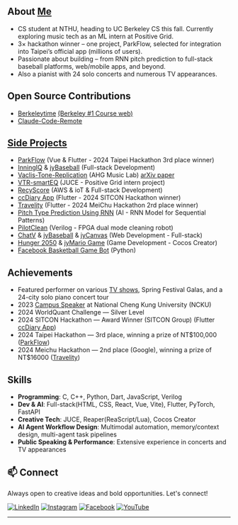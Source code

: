 ## About [Me](https://vaclis.net)
- CS student at NTHU, heading to UC Berkeley CS this fall. Currently exploring music tech as an ML intern at Positive Grid.
- 3× hackathon winner – one project, ParkFlow, selected for integration into Taipei’s official app (millions of users).
- Passionate about building – from RNN pitch prediction to full-stack baseball platforms, web/mobile apps, and beyond.
- Also a pianist with 24 solo concerts and numerous TV appearances.

## Open Source Contributions
- [Berkeleytime](https://github.com/asuc-octo/berkeleytime) [(Berkeley #1 Course web)](https://beta.berkeleytime.com/)
- [Claude-Code-Remote](https://github.com/JessyTsui/Claude-Code-Remote)

## [Side Projects](https://www.youtube.com/playlist?list=PL0RJ6nWgJqURxHgh0X4TJNPzUIP_jFO3y)

- [ParkFlow](https://github.com/vaclisinc/vaclis-TownPass-Services) (Vue & Flutter - 2024 Taipei Hackathon 3rd place winner)
- [InningIQ](https://github.com/vaclisinc/InningIQ) & [jyBaseball](http://github.com/vaclisinc/jyBaseball) (Full-stack Development)
- [Vaclis-Tone-Replication](https://github.com/vaclisinc/Vaclis_Tone_Replication/) (AHG Music Lab) [arXiv paper](https://arxiv.org/abs/2509.24404)
- [VTR-smartEQ](https://github.com/vaclisinc/VTR-smartEQ) (JUCE - Positive Grid intern project)
- [RecyScore](https://github.com/vaclisinc/RecyScore) (AWS & ioT & Full-stack Development)
- [ccDiary App](https://github.com/SimonLiu423/cc_diary) (Flutter - 2024 SITCON Hackathon winner)
- [Travelity](https://github.com/vaclisinc/Travelity) (Flutter - 2024 MeiChu Hackathon 2rd place winner)
- [Pitch Type Prediction Using RNN](https://github.com/vaclisinc/Pitch-Type-Prediction-Using-RNN) (AI - RNN Model for Sequential Patterns)
- [PilotClean](https://github.com/vaclisinc/PilotClean) (Verilog - FPGA dual mode cleaning robot)
- [ChatV](https://github.com/vaclisinc/chatV) & [jyBaseball](https://github.com/vaclisinc/jyBaseball) & [jyCanvas](https://github.com/vaclisinc/jyCanvas) (Web Development - Full-stack)
- [Hunger 2050](https://youtu.be/U4FfGox1Rc4) & [jyMario Game](https://github.com/vaclisinc/jyMario) (Game Development - Cocos Creator)
- [Facebook Basketball Game Bot](https://github.com/vaclisinc/jyBasketballKiller) (Python)

## Achievements
- Featured performer on various [TV shows](https://www.youtube.com/playlist?list=PL3ZuB3PPtzx5pUTIN3RdnaHvlZkh_g5VE), Spring Festival Galas, and a 24-city solo piano concert tour
- 2023 [Campus Speaker](https://github.com/vaclisinc/2023_NCKU_Campus_Speech_SongZeYu) at National Cheng Kung University (NCKU)
- 2024 WorldQuant Challenge — Silver Level
- 2024 SITCON Hackathon — Award Winner (SITCON Group) (Flutter [ccDiary App](https://github.com/SimonLiu423/cc_diary))
- 2024 Taipei Hackathon — 3rd place, winning a prize of NT$100,000 ([ParkFlow](https://github.com/vaclisinc/vaclis-TownPass-Services))
- 2024 Meichu Hackathon — 2nd place (Google), winning a prize of NT$16000 ([Travelity](https://github.com/vaclisinc/travelity))

## Skills
- **Programming**: C, C++, Python, Dart, JavaScript, Verilog
-	**Dev & AI**: Full-stack(HTML, CSS, React, Vue, Vite), Flutter, PyTorch, FastAPI
- **Creative Tech**: JUCE, Reaper(ReaScript/Lua), Cocos Creator
- **AI Agent Workflow Design**: Multimodal automation, memory/context design, multi-agent task pipelines
- **Public Speaking & Performance**: Extensive experience in concerts and TV appearances

## 📫 Connect

Always open to creative ideas and bold opportunities. Let's connect!

[![LinkedIn](https://img.shields.io/badge/-LinkedIn-0077B5?style=flat-square&logo=LinkedIn&logoColor=white)](https://www.linkedin.com/in/vaclis/)
[![Instagram](https://img.shields.io/badge/-Instagram-E4405F?style=flat-square&logo=Instagram&logoColor=white)](https://www.instagram.com/jy.1204_/)
[![Facebook](https://img.shields.io/badge/-Facebook-1877F2?style=flat-square&logo=Facebook&logoColor=white)](https://www.facebook.com/profile.php?id=100048293139181)
[![YouTube](https://img.shields.io/badge/-YouTube-FF0000?style=flat-square&logo=YouTube&logoColor=white)](https://www.youtube.com/@vaclis)

---

<!-- <div align="center">
  <img src="https://github-readme-stats.vercel.app/api?username=vaclisinc&hide_title=false&hide_rank=false&show_icons=true&include_all_commits=true&count_private=true&disable_animations=false&theme=dracula&locale=en&hide_border=false" height="150" alt="stats graph"  />
  <img src="https://github-readme-stats.vercel.app/api/top-langs?username=vaclisinc&layout=compact&card_width=320&langs_count=5&theme=dracula&hide_border=false" height="150" alt="languages graph"  />
</div> -->
